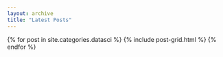```yaml
---
layout: archive
title: "Latest Posts"
---
```


<div class="tiles">
{% for post in site.categories.datasci %}
	{% include post-grid.html %}
{% endfor %}
</div><!-- /.tiles -->
